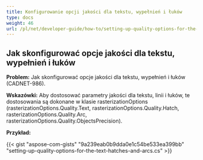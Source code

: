 ```yaml
---
title: Konfigurowanie opcji jakości dla tekstu, wypełnień i łuków
type: docs
weight: 46
url: /pl/net/developer-guide/how-to/setting-up-quality-options-for-the-text-hatches-and-arcs/
---
```


## **Jak skonfigurować opcje jakości dla tekstu, wypełnień i łuków**

**Problem:** Jak skonfigurować opcje jakości dla tekstu, wypełnień i łuków (CADNET-986).

**Wskazówki:** Aby dostosować parametry jakości dla tekstu, linii i łuków, te dostosowania są dokonane w klasie rasterizationOptions (rasterizationOptions.Quality.Text, rasterizationOptions.Quality.Hatch, rasterizationOptions.Quality.Arc, rasterizationOptions.Quality.ObjectsPrecision).

**Przykład:**

{{< gist "aspose-com-gists" "9a239eab0b9dda0e1c54be533ea399bb" "setting-up-quality-options-for-the-text-hatches-and-arcs.cs" >}}
